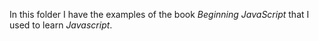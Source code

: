 In this folder I have the examples of the book *Beginning JavaScript* that I used to learn *Javascript*.
